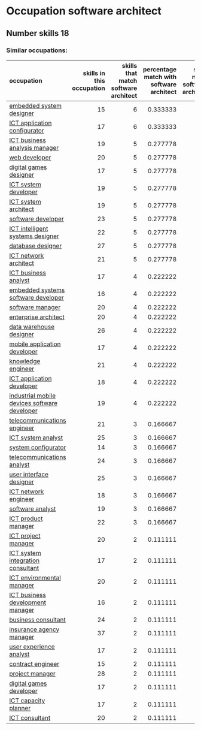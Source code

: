 # Occupation software architect
## Number skills 18
### Similar occupations:
| occupation                                                                                      |   skills in this occupation |   skills that match software architect |   percentage match with software architect |   skills not in software architect |
|:------------------------------------------------------------------------------------------------|----------------------------:|---------------------------------------:|-------------------------------------------:|-----------------------------------:|
| [embedded system designer](embedded_system_designer.md)                                         |                          15 |                                      6 |                                   0.333333 |                                  9 |
| [ICT application configurator](ICT_application_configurator.md)                                 |                          17 |                                      6 |                                   0.333333 |                                 11 |
| [ICT business analysis manager](ICT_business_analysis_manager.md)                               |                          19 |                                      5 |                                   0.277778 |                                 14 |
| [web developer](web_developer.md)                                                               |                          20 |                                      5 |                                   0.277778 |                                 15 |
| [digital games designer](digital_games_designer.md)                                             |                          17 |                                      5 |                                   0.277778 |                                 12 |
| [ICT system developer](ICT_system_developer.md)                                                 |                          19 |                                      5 |                                   0.277778 |                                 14 |
| [ICT system architect](ICT_system_architect.md)                                                 |                          19 |                                      5 |                                   0.277778 |                                 14 |
| [software developer](software_developer.md)                                                     |                          23 |                                      5 |                                   0.277778 |                                 18 |
| [ICT intelligent systems designer](ICT_intelligent_systems_designer.md)                         |                          22 |                                      5 |                                   0.277778 |                                 17 |
| [database designer](database_designer.md)                                                       |                          27 |                                      5 |                                   0.277778 |                                 22 |
| [ICT network architect](ICT_network_architect.md)                                               |                          21 |                                      5 |                                   0.277778 |                                 16 |
| [ICT business analyst](ICT_business_analyst.md)                                                 |                          17 |                                      4 |                                   0.222222 |                                 13 |
| [embedded systems software developer](embedded_systems_software_developer.md)                   |                          16 |                                      4 |                                   0.222222 |                                 12 |
| [software manager](software_manager.md)                                                         |                          20 |                                      4 |                                   0.222222 |                                 16 |
| [enterprise architect](enterprise_architect.md)                                                 |                          20 |                                      4 |                                   0.222222 |                                 16 |
| [data warehouse designer](data_warehouse_designer.md)                                           |                          26 |                                      4 |                                   0.222222 |                                 22 |
| [mobile application developer](mobile_application_developer.md)                                 |                          17 |                                      4 |                                   0.222222 |                                 13 |
| [knowledge engineer](knowledge_engineer.md)                                                     |                          21 |                                      4 |                                   0.222222 |                                 17 |
| [ICT application developer](ICT_application_developer.md)                                       |                          18 |                                      4 |                                   0.222222 |                                 14 |
| [industrial mobile devices software developer](industrial_mobile_devices_software_developer.md) |                          19 |                                      4 |                                   0.222222 |                                 15 |
| [telecommunications engineer](telecommunications_engineer.md)                                   |                          21 |                                      3 |                                   0.166667 |                                 18 |
| [ICT system analyst](ICT_system_analyst.md)                                                     |                          25 |                                      3 |                                   0.166667 |                                 22 |
| [system configurator](system_configurator.md)                                                   |                          14 |                                      3 |                                   0.166667 |                                 11 |
| [telecommunications analyst](telecommunications_analyst.md)                                     |                          24 |                                      3 |                                   0.166667 |                                 21 |
| [user interface designer](user_interface_designer.md)                                           |                          25 |                                      3 |                                   0.166667 |                                 22 |
| [ICT network engineer](ICT_network_engineer.md)                                                 |                          18 |                                      3 |                                   0.166667 |                                 15 |
| [software analyst](software_analyst.md)                                                         |                          19 |                                      3 |                                   0.166667 |                                 16 |
| [ICT product manager](ICT_product_manager.md)                                                   |                          22 |                                      3 |                                   0.166667 |                                 19 |
| [ICT project manager](ICT_project_manager.md)                                                   |                          20 |                                      2 |                                   0.111111 |                                 18 |
| [ICT system integration consultant](ICT_system_integration_consultant.md)                       |                          17 |                                      2 |                                   0.111111 |                                 15 |
| [ICT environmental manager](ICT_environmental_manager.md)                                       |                          20 |                                      2 |                                   0.111111 |                                 18 |
| [ICT business development manager](ICT_business_development_manager.md)                         |                          16 |                                      2 |                                   0.111111 |                                 14 |
| [business consultant](business_consultant.md)                                                   |                          24 |                                      2 |                                   0.111111 |                                 22 |
| [insurance agency manager](insurance_agency_manager.md)                                         |                          37 |                                      2 |                                   0.111111 |                                 35 |
| [user experience analyst](user_experience_analyst.md)                                           |                          17 |                                      2 |                                   0.111111 |                                 15 |
| [contract engineer](contract_engineer.md)                                                       |                          15 |                                      2 |                                   0.111111 |                                 13 |
| [project manager](project_manager.md)                                                           |                          28 |                                      2 |                                   0.111111 |                                 26 |
| [digital games developer](digital_games_developer.md)                                           |                          17 |                                      2 |                                   0.111111 |                                 15 |
| [ICT capacity planner](ICT_capacity_planner.md)                                                 |                          17 |                                      2 |                                   0.111111 |                                 15 |
| [ICT consultant](ICT_consultant.md)                                                             |                          20 |                                      2 |                                   0.111111 |                                 18 |

